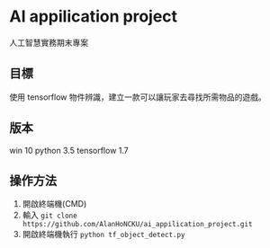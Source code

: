 # AI appilication project
人工智慧實務期末專案
## 目標
使用 tensorflow 物件辨識，建立一款可以讓玩家去尋找所需物品的遊戲。
## 版本
win 10
python 3.5
tensorflow 1.7

## 操作方法
1. 開啟終端機(CMD)
2. 輸入 ```git clone https://github.com/AlanHoNCKU/ai_appilication_project.git```
3. 開啟終端機執行 ```python tf_object_detect.py```
